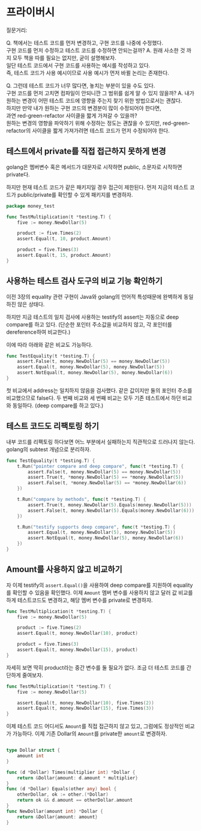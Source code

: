 # 프라이버시

질문거리:

Q. 책에서는 테스트 코드를 먼저 변경하고, 구현 코드를 나중에 수정했다.  
   구현 코드를 먼저 수정하고 테스트 코드를 수정하면 안되는걸까?
A. 원래 사소한 것 까지 모두 책을 따를 필요는 없지만, 굳이 설명해보자.  
   일단 테스트 코드에서 구현 코드를 사용하는 예시를 작성하고 있다.  
   즉, 테스트 코드가 사용 예시이므로 사용 예시가 먼저 바뀔 논리는 존재한다.  

Q. 그런데 테스트 코드가 너무 많다면, 놓치는 부분이 있을 수도 있다.  
   구현 코드를 먼저 고치면 컴파일이 안되니깐 그 범위를 쉽게 알 수 있지 않을까?
A. 내가 원하는 변경이 어떤 테스트 코드에 영향을 주는지 찾기 위한 방법으로서는 괜찮다.  
   하지만 만약 내가 원하는 구현 코드의 변경분이 많이 수정되어야 한다면,  
   과연 red-green-refactor 사이클을 짧게 가져갈 수 있을까?  
   원하는 변경의 영향을 파악하기 위해 수정하는 정도는 괜찮을 수 있지만,
   red-green-refactor의 사이클을 짧게 가져가려면 테스트 코드가 먼저 수정되어야 한다.

## 테스트에서 private를 직접 접근하지 못하게 변경

golang은 멤버변수 혹은 메서드가 대문자로 시작하면 public, 소문자로 시작하면 private다.

하지만 현재 테스트 코드가 같은 패키지일 경우 접근이 제한된다. 먼저 지금의 테스트 코드가 public/private를 확인할 수 있게 패키지를 변경하자.

```go
package money_test

func TestMultiplication(t *testing.T) {
	five := money.NewDollar(5)

	product := five.Times(2)
	assert.Equal(t, 10, product.Amount)

	product = five.Times(3)
	assert.Equal(t, 15, product.Amount)
}
```

## 사용하는 테스트 검사 도구의 비교 기능 확인하기

이전 3장의 equality 관련 구현이 Java와 golang의 언어적 특성때문에 완벽하게 동일하진 않은 상태다.

하지만 지금 테스트의 일치 검사에 사용하는 testify의 assert는 자동으로 deep compare를 하고 있다. (단순한 포인터 주소값을 비교하지 않고, 각 포인터를 dereference하여 비교한다.)

이에 따라 아래와 같은 비교도 가능하다.

```go
func TestEquality(t *testing.T) {
    assert.False(t, money.NewDollar(5) == money.NewDollar(5))
    assert.Equal(t, money.NewDollar(5), money.NewDollar(5))
    assert.NotEqual(t, money.NewDollar(5), money.NewDollar(6))
}
```

첫 비교에서 address는 일치하지 않음을 검사했다. 같은 값이지만 둘의 포인터 주소를 비교했으므로 false다. 두 번째 비교와 세 번째 비교는 모두 기존 테스트에서 하던 비교와 동일하다. (deep compare를 하고 있다.)

## 테스트 코드도 리팩토링 하기

내부 코드를 리팩토링 하다보면 어느 부분에서 실패하는지 직관적으로 드러나지 않는다. golang의 subtest 개념으로 분리하자.

```go
func TestEquality(t *testing.T) {
	t.Run("pointer compare and deep compare", func(t *testing.T) {
		assert.False(t, money.NewDollar(5) == money.NewDollar(5))
		assert.True(t, *money.NewDollar(5) == *money.NewDollar(5))
		assert.False(t, *money.NewDollar(5) == *money.NewDollar(6))
	})

	t.Run("compare by methods", func(t *testing.T) {
		assert.True(t, money.NewDollar(5).Equals(money.NewDollar(5)))
		assert.False(t, money.NewDollar(5).Equals(money.NewDollar(6)))
	})

	t.Run("testify supports deep compare", func(t *testing.T) {
		assert.Equal(t, money.NewDollar(5), money.NewDollar(5))
		assert.NotEqual(t, money.NewDollar(5), money.NewDollar(6))
	})
}
```

## Amount를 사용하지 않고 비교하기

자 이제 testify의 `assert.Equal()`을 사용하여 deep compare를 지원하여 equality를 확인할 수 있음을 확인했다. 이제 `Amount` 멤버 변수를 사용하지 않고 달러 값 비교를 하게 테스트코드도 변경하고, 해당 멤버 변수를 private로 변경하자.

```go
func TestMultiplication(t *testing.T) {
	five := money.NewDollar(5)

	product := five.Times(2)
	assert.Equal(t, money.NewDollar(10), product)

	product = five.Times(3)
	assert.Equal(t, money.NewDollar(15), product)
}
```

자세히 보면 딱히 product라는 중간 변수를 둘 필요가 없다. 조금 더 테스트 코드를 간단하게 줄여보자.

```go
func TestMultiplication(t *testing.T) {
	five := money.NewDollar(5)

	assert.Equal(t, money.NewDollar(10), five.Times(2))
	assert.Equal(t, money.NewDollar(15), five.Times(3))
}
```

이제 테스트 코드 어디서도 `Amount`를 직접 접근하지 않고 있고, 그럼에도 정상적인 비교가 가능하다. 이제 기존 Dollar의 `Amount`를 private한 `amount`로 변경하자.

```go

type Dollar struct {
	amount int
}

func (d *Dollar) Times(multiplier int) *Dollar {
	return &Dollar{amount: d.amount * multiplier}
}
func (d *Dollar) Equals(other any) bool {
	otherDollar, ok := other.(*Dollar)
	return ok && d.amount == otherDollar.amount
}
func NewDollar(amount int) *Dollar {
	return &Dollar{amount: amount}
}
```